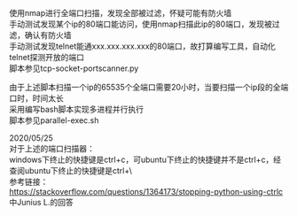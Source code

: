 使用nmap进行全端口扫描，发现全部被过滤，怀疑可能有防火墙  
手动测试发现某个ip的80端口能访问，使用nmap扫描此ip的80端口，发现被过滤，确认有防火墙  
手动测试发现telnet能通xxx.xxx.xxx.xxx的80端口，故打算编写工具，自动化telnet探测开放的端口  
脚本参见tcp-socket-portscanner.py  

由于上述脚本扫描一个ip的65535个全端口需要20小时，当要扫描一个ip段的全端口时，时间太长  
采用编写bash脚本实现多进程并行执行  
脚本参见parallel-exec.sh  

2020/05/25  
对于上述的端口扫描器：  
windows下终止的快捷键是ctrl+c，可ubuntu下终止的快捷键并不是ctrl+c，经查阅ubuntu下终止的快捷键是ctrl+\  
参考链接：  
https://stackoverflow.com/questions/1364173/stopping-python-using-ctrlc 中Junius L.的回答
